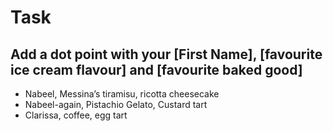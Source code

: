 # Task

## Add a dot point with your [First Name], [favourite ice cream flavour] and [favourite baked good]

* Nabeel, Messina’s tiramisu, ricotta cheesecake
* Nabeel-again, Pistachio Gelato, Custard tart 
* Clarissa, coffee, egg tart 
